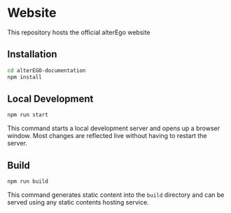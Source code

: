 # Website

This repository hosts the official alterEgo website 



## Installation

```bash
cd alterEGO-documentation
npm install 
```

## Local Development

```bash
npm run start
```

This command starts a local development server and opens up a browser window. Most changes are reflected live without having to restart the server.

## Build

```bash
npm run build
```



This command generates static content into the `build` directory and can be served using any static contents hosting service.
